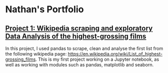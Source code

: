 # Nathan's Portfolio

## [Project 1: Wikipedia scraping and exploratory Data Analysis of the highest-grossing films](https://github.com/NathanParr/movie-grossing-data-analysis/blob/main/wikiscraper.ipynb)

In this project, I used pandas to scrape, clean and analyse the first list from the following wikipedia page: https://en.wikipedia.org/wiki/List_of_highest-grossing_films.
This is my first project working on a Jupyter notebook, as well as working with modules such as pandas, matplotlib and seaborn.


